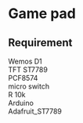 # Game pad

## Requirement
Wemos D1  
TFT ST7789  
PCF8574  
micro switch  
R 10k  
Arduino  
Adafruit_ST7789  



